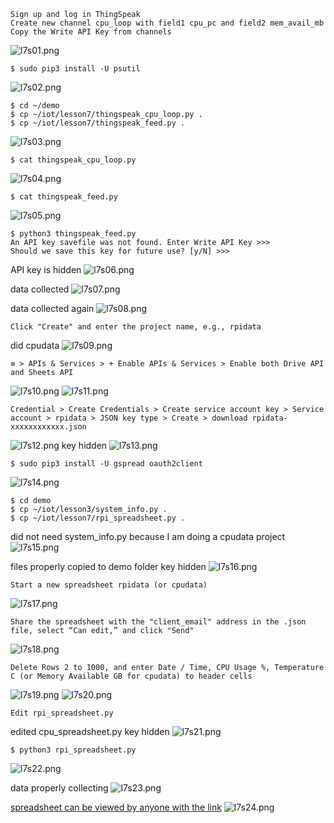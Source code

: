 ```
Sign up and log in ThingSpeak
Create new channel cpu_loop with field1 cpu_pc and field2 mem_avail_mb
Copy the Write API Key from channels
```
![l7s01.png](images/l7s01.png)

```
$ sudo pip3 install -U psutil
```
![l7s02.png](images/l7s02.png)

```
$ cd ~/demo
$ cp ~/iot/lesson7/thingspeak_cpu_loop.py .
$ cp ~/iot/lesson7/thingspeak_feed.py .
```
![l7s03.png](images/l7s03.png)

```
$ cat thingspeak_cpu_loop.py
```
![l7s04.png](images/l7s04.png)

```
$ cat thingspeak_feed.py
```
![l7s05.png](images/l7s05.png)

```
$ python3 thingspeak_feed.py
An API key savefile was not found. Enter Write API Key >>>
Should we save this key for future use? [y/N] >>>
```
API key is hidden
![l7s06.png](images/l7s06.png)

data collected
![l7s07.png](images/l7s07.png)

data collected again
![l7s08.png](images/l7s08.png)

```
Click "Create" and enter the project name, e.g., rpidata
```
did cpudata
![l7s09.png](images/l7s09.png)

```
≡ > APIs & Services > + Enable APIs & Services > Enable both Drive API and Sheets API
```
![l7s10.png](images/l7s10.png)
![l7s11.png](images/l7s11.png)

```
Credential > Create Credentials > Create service account key > Service account > rpidata > JSON key type > Create > download rpidata-xxxxxxxxxxxx.json
```
![l7s12.png](images/l7s12.png)
key hidden
![l7s13.png](images/l7s13.png)

```
$ sudo pip3 install -U gspread oauth2client
```
![l7s14.png](images/l7s14.png)

```
$ cd demo
$ cp ~/iot/lesson3/system_info.py .
$ cp ~/iot/lesson7/rpi_spreadsheet.py .
```
did not need system_info.py because I am doing a cpudata project
![l7s15.png](images/l7s15.png)

files properly copied to demo folder
key hidden
![l7s16.png](images/l7s16.png)

```
Start a new spreadsheet rpidata (or cpudata)
```
![l7s17.png](images/l7s17.png)

```
Share the spreadsheet with the "client_email" address in the .json file, select “Can edit,” and click "Send"
```
![l7s18.png](images/l7s18.png)

```
Delete Rows 2 to 1000, and enter Date / Time, CPU Usage %, Temperature C (or Memory Available GB for cpudata) to header cells
```
![l7s19.png](images/l7s19.png)
![l7s20.png](images/l7s20.png)

```
Edit rpi_spreadsheet.py
```
edited cpu_spreadsheet.py
key hidden
![l7s21.png](images/l7s21.png)

```
$ python3 rpi_spreadsheet.py
```
![l7s22.png](images/l7s22.png)

data properly collecting
![l7s23.png](images/l7s23.png)

[spreadsheet can be viewed by anyone with the link](https://docs.google.com/spreadsheets/d/1HkHynE6UBCzZVbJZs3Eoyt9ftPxSCAv70VdLFH6KNss/edit?usp=sharing)
![l7s24.png](images/l7s24.png)
